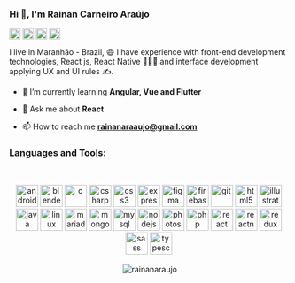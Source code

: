 <h3>Hi 👋, I'm Rainan Carneiro Araújo</h3>
<p align="left">
<a href="https://twitter.com/@rainan_araaujo" target="blank"><img align="center" src="https://cdn.jsdelivr.net/npm/simple-icons@3.0.1/icons/twitter.svg" alt="@rainan_araaujo" height="20" width="20" /></a>
<a href="https://instagram.com/@rainanaraujo" target="blank"><img align="center" src="https://cdn.jsdelivr.net/npm/simple-icons@3.0.1/icons/instagram.svg" alt="@rainanaraujo" height="20" width="20" /></a>
<a href="https://linkedin.com/in/rainan-carneiro-araújo-8492061aa" target="blank"><img align="center" src="https://cdn.jsdelivr.net/npm/simple-icons@3.0.1/icons/linkedin.svg" alt="rainan-carneiro-araújo-8492061aa" height="20" width="20" /></a>
<a href="https://fb.com/rainancarneiro" target="blank"><img align="center" src="https://cdn.jsdelivr.net/npm/simple-icons@3.0.1/icons/facebook.svg" alt="rainancarneiro" height="20" width="20" /></a>
</p>
<p>I live in Maranhão - Brazil, 😄 I have experience with front-end development technologies, React js, React Native 🧑🏼‍💻 and interface development applying UX and UI rules ✍️.</p>

- 🌱 I’m currently learning **Angular, Vue and Flutter**

- 💬 Ask me about **React**

- 📫 How to reach me **rainanaraaujo@gmail.com**

<h3>Languages and Tools:</h3>
<p>&nbsp;</p>
<p align="center"><img src="https://devicons.github.io/devicon/devicon.git/icons/android/android-original-wordmark.svg" alt="android" width="40" height="40"/> <img src="https://download.blender.org/branding/community/blender_community_badge_white.svg" alt="blender" width="40" height="40"/> <img src="https://devicons.github.io/devicon/devicon.git/icons/c/c-original.svg" alt="c" width="40" height="40"/> <img src="https://devicons.github.io/devicon/devicon.git/icons/csharp/csharp-original.svg" alt="csharp" width="40" height="40"/> <img src="https://devicons.github.io/devicon/devicon.git/icons/css3/css3-original-wordmark.svg" alt="css3" width="40" height="40"/> <img src="https://devicons.github.io/devicon/devicon.git/icons/express/express-original-wordmark.svg" alt="express" width="40" height="40"/> <img src="https://www.vectorlogo.zone/logos/figma/figma-icon.svg" alt="figma" width="40" height="40"/> <img src="https://www.vectorlogo.zone/logos/firebase/firebase-icon.svg" alt="firebase" width="40" height="40"/> <img src="https://www.vectorlogo.zone/logos/git-scm/git-scm-icon.svg" alt="git" width="40" height="40"/> <img src="https://devicons.github.io/devicon/devicon.git/icons/html5/html5-original-wordmark.svg" alt="html5" width="40" height="40"/> <img src="https://www.vectorlogo.zone/logos/adobe_illustrator/adobe_illustrator-icon.svg" alt="illustrator" width="40" height="40"/> <img src="https://devicons.github.io/devicon/devicon.git/icons/java/java-original-wordmark.svg" alt="java" width="40" height="40"/> <img src="https://devicons.github.io/devicon/devicon.git/icons/linux/linux-original.svg" alt="linux" width="40" height="40"/> <img src="https://www.vectorlogo.zone/logos/mariadb/mariadb-icon.svg" alt="mariadb" width="40" height="40"/> <img src="https://devicons.github.io/devicon/devicon.git/icons/mongodb/mongodb-original-wordmark.svg" alt="mongodb" width="40" height="40"/> <img src="https://devicons.github.io/devicon/devicon.git/icons/mysql/mysql-original-wordmark.svg" alt="mysql" width="40" height="40"/> <img src="https://devicons.github.io/devicon/devicon.git/icons/nodejs/nodejs-original-wordmark.svg" alt="nodejs" width="40" height="40"/> <img src="https://devicons.github.io/devicon/devicon.git/icons/photoshop/photoshop-plain.svg" alt="photoshop" width="40" height="40"/> <img src="https://devicons.github.io/devicon/devicon.git/icons/php/php-original.svg" alt="php" width="40" height="40"/> <img src="https://devicons.github.io/devicon/devicon.git/icons/react/react-original-wordmark.svg" alt="react" width="40" height="40"/> <img src="https://reactnative.dev/img/header_logo.svg" alt="reactnative" width="40" height="40"/> <img src="https://devicons.github.io/devicon/devicon.git/icons/redux/redux-original.svg" alt="redux" width="40" height="40"/> <img src="https://devicons.github.io/devicon/devicon.git/icons/sass/sass-original.svg" alt="sass" width="40" height="40"/> <img src="https://devicons.github.io/devicon/devicon.git/icons/typescript/typescript-original.svg" alt="typescript" width="40" height="40"/></p>
<p align="center">&nbsp;<img align="center" src="https://github-readme-stats.vercel.app/api?username=rainanaraujo&show_icons=true&hide=stars" alt="rainanaraujo" /></p>


